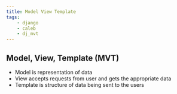 ```yaml
---
title: Model View Template
tags:
    - django
    - caleb
    - dj_mvt
---
```

## Model, View, Template (MVT)
- Model is representation of data
- View accepts requests from user and gets the appropriate data
- Template is structure of data being sent to the users

